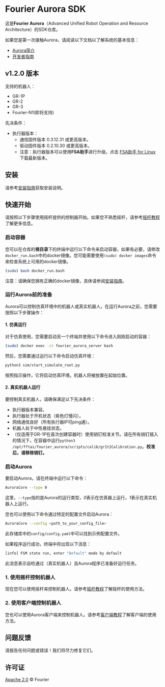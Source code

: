 # Fourier Aurora SDK

这是**Fourier Aurora**（Advanced Unified Robot Operation and Resource Architecture）的SDK仓库。

如果您是第一次接触Aurora，请阅读以下文档以了解系统的基本信息：

- [Aurora简介](./doc/CN/introduction_CN.md)
- [开发者指南](./doc/CN/developer_guide_CN.md)

## v1.2.0 版本

支持的机器人：

- GR-1P
- GR-2
- GR-3
- Fourier-N1(即将支持)

先决条件：
- 执行器版本：
  - 通信固件版本 0.3.12.31 或更高版本。
  - 驱动固件版本 0.2.10.30 或更高版本。
  - 注意：执行器版本可以使用**FSA助手**进行升级。点击 [FSA助手 for Linux](https://fsa-1302548221.cos.ap-shanghai.myqcloud.com/tool/FSA_Assistant/FSA_Assistant_V0.0.1.24_155_31_x64_Linux_2025-07-08.tar.gz) 下载最新版本。

## 安装

请参考[安装指南](./doc/CN/installation_CN.md)获取安装说明。

## 快速开始

请按照以下步骤使用摇杆提供的控制器开始。如果您不熟悉摇杆，请参考[摇杆教程](./doc/CN/joystick_tutorial_CN.md)了解更多信息。

### 启动容器

您可以在仓库的**根目录**下的终端中运行以下命令来启动容器，如果有必要，请修改`docker_run.bash`中的docker镜像。您可能需要使用`(sudo) docker images`命令来检查系统上可用的docker镜像。

```bash
(sudo) bash docker_run.bash
```
注意：请确保您拥有正确的docker镜像，具体请参阅[安装指南](./doc/CN/installation_CN.md)。

### 运行Aurora前的准备

Aurora可以控制仿真环境中的机器人或真实机器人。在运行Aurora之前，您需要按照以下步骤操作：

#### 1. 仿真运行

对于仿真使用，您需要启动另一个终端并使用以下命令进入刚刚启动的容器：

```bash
(sudo) docker exec -it fourier_aurora_server bash
```

然后，您需要通过运行以下命令启动仿真环境：

```bash
python3 sim/start_simulate_root.py
```
按照指示操作，它将启动仿真环境。机器人将被放置在起始位置。

#### 2. 真实机器人运行

要控制真实机器人，请确保满足以下先决条件：

- 执行器版本兼容。
- 执行器处于开机状态（紫色灯慢闪）。
- 网络通信良好（所有执行器IP可ping通）。
- 机器人处于中性悬挂状态。
- （仅适用于GR-1P在首次创建容器时）使用销钉校准关节。请在所有销钉插入的情况下，在容器中运行`python3 /opt/fftai/fourier_aurora/scripts/calib/gr1t2Calibration.py`。**校准后，请移除销钉。**

### 启动Aurora
要启动Aurora，请在终端中运行以下命令：

```bash
AuroraCore --type 0
```
这里，`--type`指的是Aurora的运行类型，*0*表示在仿真器上运行，*1*表示在真实机器人上运行。

您也可以使用以下命令通过特定的配置文件启动Aurora：

```bash
AuroraCore --config <path_to_your_config_file>
```
此存储库中的`config/config.yaml`中可以找到示例配置文件。

如果程序运行成功，终端中将出现以下消息：

```bash
[info] FSM state run, enter "Default" mode by default
```
此消息表示自检通过（真实机器人）且Aurora程序已准备好运行任务。

### 1. 使用摇杆控制机器人

现在您可以使用摇杆来控制机器人。请参考[摇杆教程](./doc/CN/joystick_tutorial_CN.md)了解摇杆的使用方法。

### 2. 使用客户端控制机器人

您也可以使用Aurora客户端来控制机器人。请参考[客户端教程](./python/README.md)了解客户端的使用方法。

## 问题反馈

请报告任何问题或错误！我们将尽力修复它们。

## 许可证

[Apache 2.0](LICENSE) © Fourier